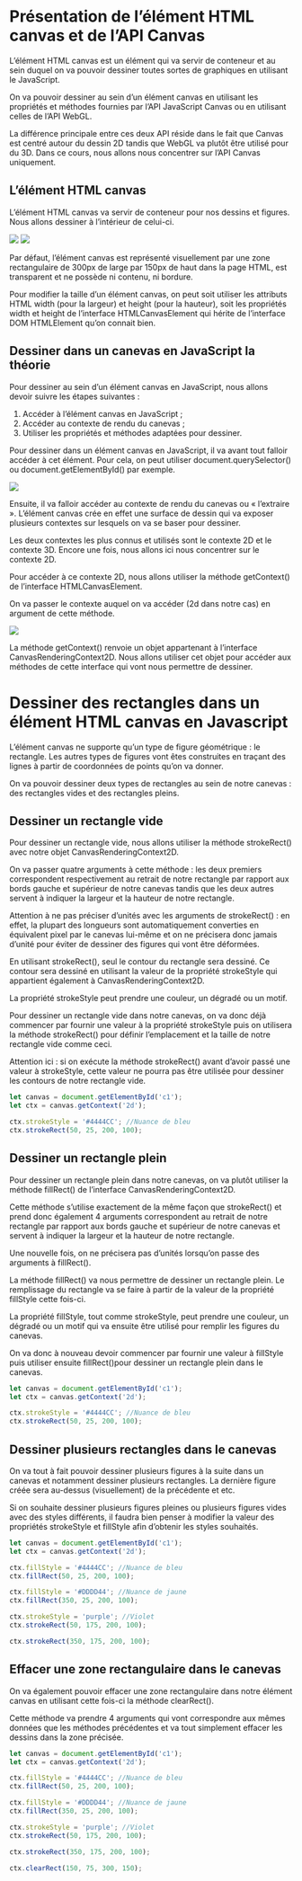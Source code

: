# Présentation de l’élément HTML canvas et de l’API Canvas

L’élément HTML canvas est un élément qui va servir de conteneur et au sein duquel on va pouvoir dessiner toutes sortes de graphiques en utilisant le JavaScript.

On va pouvoir dessiner au sein d’un élément canvas en utilisant les propriétés et méthodes fournies par l’API JavaScript Canvas ou en utilisant celles de l’API WebGL.

La différence principale entre ces deux API réside dans le fait que Canvas est centré autour du dessin 2D tandis que WebGL va plutôt être utilisé pour du 3D. Dans ce cours, nous allons nous concentrer sur l’API Canvas uniquement.

## L’élément HTML canvas

L’élément HTML canvas va servir de conteneur pour nos dessins et figures. Nous allons dessiner à l’intérieur de celui-ci.

![](https://www.pierre-giraud.com/wp-content/uploads/2019/06/javascript-support-html-presentation-element-canvas.png)
![](https://www.pierre-giraud.com/wp-content/uploads/2019/06/javascript-exemple-definition-canvas-html.png)

Par défaut, l’élément canvas est représenté visuellement par une zone rectangulaire de 300px de large par 150px de haut dans la page HTML, est transparent et ne possède ni contenu, ni bordure.

Pour modifier la taille d’un élément canvas, on peut soit utiliser les attributs HTML width (pour la largeur) et height (pour la hauteur), soit les propriétés width et height de l’interface HTMLCanvasElement qui hérite de l’interface DOM HTMLElement qu’on connait bien.

## Dessiner dans un canevas en JavaScript la théorie

Pour dessiner au sein d’un élément canvas en JavaScript, nous allons devoir suivre les étapes suivantes :

1. Accéder à l’élément canvas en JavaScript ;
2. Accéder au contexte de rendu du canevas ;
3. Utiliser les propriétés et méthodes adaptées pour dessiner.

Pour dessiner dans un élément canvas en JavaScript, il va avant tout falloir accéder à cet élément. Pour cela, on peut utiliser document.querySelector() ou document.getElementById() par exemple.

![](https://www.pierre-giraud.com/wp-content/uploads/2019/06/javascript-acces-element-canvas.png)

Ensuite, il va falloir accéder au contexte de rendu du canevas ou « l’extraire ». L’élément canvas crée en effet une surface de dessin qui va exposer plusieurs contextes sur lesquels on va se baser pour dessiner.

Les deux contextes les plus connus et utilisés sont le contexte 2D et le contexte 3D. Encore une fois, nous allons ici nous concentrer sur le contexte 2D.

Pour accéder à ce contexte 2D, nous allons utiliser la méthode getContext() de l’interface HTMLCanvasElement.

On va passer le contexte auquel on va accéder (2d dans notre cas) en argument de cette méthode.

![](https://www.pierre-giraud.com/wp-content/uploads/2019/06/javascript-acces-contexte-canvas.png)

La méthode getContext() renvoie un objet appartenant à l’interface CanvasRenderingContext2D. Nous allons utiliser cet objet pour accéder aux méthodes de cette interface qui vont nous permettre de dessiner. 

# Dessiner des rectangles dans un élément HTML canvas en Javascript

L’élément canvas ne supporte qu’un type de figure géométrique : le rectangle. Les autres types de figures vont êtes construites en traçant des lignes à partir de coordonnées de points qu’on va donner.

On va pouvoir dessiner deux types de rectangles au sein de notre canevas : des rectangles vides et des rectangles pleins.

## Dessiner un rectangle vide

Pour dessiner un rectangle vide, nous allons utiliser la méthode strokeRect() avec notre objet CanvasRenderingContext2D.

On va passer quatre arguments à cette méthode : les deux premiers correspondent respectivement au retrait de notre rectangle par rapport aux bords gauche et supérieur de notre canevas tandis que les deux autres servent à indiquer la largeur et la hauteur de notre rectangle.

Attention à ne pas préciser d’unités avec les arguments de strokeRect() : en effet, la plupart des longueurs sont automatiquement converties en équivalent pixel par le canevas lui-même et on ne précisera donc jamais d’unité pour éviter de dessiner des figures qui vont être déformées.

En utilisant strokeRect(), seul le contour du rectangle sera dessiné. Ce contour sera dessiné en utilisant la valeur de la propriété strokeStyle qui appartient également à CanvasRenderingContext2D.

La propriété strokeStyle peut prendre une couleur, un dégradé ou un motif.

Pour dessiner un rectangle vide dans notre canevas, on va donc déjà commencer par fournir une valeur à la propriété strokeStyle puis on utilisera la méthode strokeRect() pour définir l’emplacement et la taille de notre rectangle vide comme ceci.

Attention ici : si on exécute la méthode strokeRect() avant d’avoir passé une valeur à strokeStyle, cette valeur ne pourra pas être utilisée pour dessiner les contours de notre rectangle vide.

```js
let canvas = document.getElementById('c1');
let ctx = canvas.getContext('2d');

ctx.strokeStyle = '#4444CC'; //Nuance de bleu
ctx.strokeRect(50, 25, 200, 100);
```

## Dessiner un rectangle plein

Pour dessiner un rectangle plein dans notre canevas, on va plutôt utiliser la méthode fillRect() de l’interface CanvasRenderingContext2D.

Cette méthode s’utilise exactement de la même façon que strokeRect() et prend donc également 4 arguments correspondent au retrait de notre rectangle par rapport aux bords gauche et supérieur de notre canevas et servent à indiquer la largeur et la hauteur de notre rectangle.

Une nouvelle fois, on ne précisera pas d’unités lorsqu’on passe des arguments à fillRect().

La méthode fillRect() va nous permettre de dessiner un rectangle plein. Le remplissage du rectangle va se faire à partir de la valeur de la propriété fillStyle cette fois-ci.

La propriété fillStyle, tout comme strokeStyle, peut prendre une couleur, un dégradé ou un motif qui va ensuite être utilisé pour remplir les figures du canevas.

On va donc à nouveau devoir commencer par fournir une valeur à fillStyle puis utiliser ensuite fillRect()pour dessiner un rectangle plein dans le canevas.

```js
let canvas = document.getElementById('c1');
let ctx = canvas.getContext('2d');

ctx.strokeStyle = '#4444CC'; //Nuance de bleu
ctx.strokeRect(50, 25, 200, 100);
```

## Dessiner plusieurs rectangles dans le canevas

On va tout à fait pouvoir dessiner plusieurs figures à la suite dans un canevas et notamment dessiner plusieurs rectangles. La dernière figure créée sera au-dessus (visuellement) de la précédente et etc.

Si on souhaite dessiner plusieurs figures pleines ou plusieurs figures vides avec des styles différents, il faudra bien penser à modifier la valeur des propriétés strokeStyle et fillStyle afin d’obtenir les styles souhaités.

```js
let canvas = document.getElementById('c1');
let ctx = canvas.getContext('2d');

ctx.fillStyle = '#4444CC'; //Nuance de bleu
ctx.fillRect(50, 25, 200, 100);

ctx.fillStyle = '#DDDD44'; //Nuance de jaune
ctx.fillRect(350, 25, 200, 100);

ctx.strokeStyle = 'purple'; //Violet
ctx.strokeRect(50, 175, 200, 100);

ctx.strokeRect(350, 175, 200, 100);
```
 
## Effacer une zone rectangulaire dans le canevas

On va également pouvoir effacer une zone rectangulaire dans notre élément canvas en utilisant cette fois-ci la méthode clearRect().

Cette méthode va prendre 4 arguments qui vont correspondre aux mêmes données que les méthodes précédentes et va tout simplement effacer les dessins dans la zone précisée.

```js
let canvas = document.getElementById('c1');
let ctx = canvas.getContext('2d');

ctx.fillStyle = '#4444CC'; //Nuance de bleu
ctx.fillRect(50, 25, 200, 100);

ctx.fillStyle = '#DDDD44'; //Nuance de jaune
ctx.fillRect(350, 25, 200, 100);

ctx.strokeStyle = 'purple'; //Violet
ctx.strokeRect(50, 175, 200, 100);

ctx.strokeRect(350, 175, 200, 100);

ctx.clearRect(150, 75, 300, 150);
```

